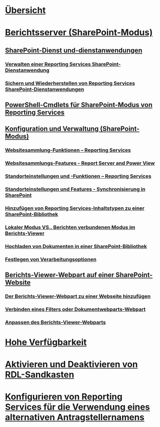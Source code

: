 # [Übersicht](reporting-services-report-server.md)  
# [Berichtsserver (SharePoint-Modus)](reporting-services-report-server-sharepoint-mode.md)  
## [SharePoint-Dienst und-dienstanwendungen](reporting-services-sharepoint-service-and-service-applications.md)  
### [Verwalten einer Reporting Services SharePoint-Dienstanwendung](manage-a-reporting-services-sharepoint-service-application.md)  
### [Sichern und Wiederherstellen von Reporting Services SharePoint-Dienstanwendungen](backup-and-restore-reporting-services-sharepoint-service-applications.md)  
## [PowerShell-Cmdlets für SharePoint-Modus von Reporting Services](powershell-cmdlets-for-reporting-services-sharepoint-mode.md)  
## [Konfiguration und Verwaltung (SharePoint-Modus)](configuration-and-administration-of-a-report-server.md)  
### [Websitesammlung-Funktionen – Reporting Services](site-collection-features-reporting-services.md)  
### [Websitesammlungs-Features - Report Server and Power View](site-collection-features-report-server-and-power-view.md)  
### [Standorteinstellungen und -Funktionen – Reporting Services](site-settings-and-features-reporting-services.md)  
### [Standorteinstellungen und Features - Synchronisierung in SharePoint](activate-the-report-server-file-sync-feature-in-sharepoint-ca.md)  
### [Hinzufügen von Reporting Services-Inhaltstypen zu einer SharePoint-Bibliothek](add-reporting-services-content-types-to-a-sharepoint-library.md)  
### [Lokaler Modus VS.. Berichten verbundenen Modus im Berichts-Viewer](local-mode-vs-connected-mode-reports-in-the-report-viewer.md)  
### [Hochladen von Dokumenten in einer SharePoint-Bibliothek](upload-documents-to-a-sharepoint-library-reporting-services-in-sharepoint-mode.md)  
### [Festlegen von Verarbeitungsoptionen](set-processing-options-reporting-services-in-sharepoint-integrated-mode.md)  
## [Berichts-Viewer-Webpart auf einer SharePoint-Website](report-viewer-web-part-on-a-sharepoint-site.md)  
### [Der Berichts-Viewer-Webpart zu einer Webseite hinzufügen](add-the-report-viewer-web-part-to-a-web-page.md)  
### [Verbinden eines Filters oder Dokumentwebparts-Webpart](connect-filter-or-documents-web-part-sharepoint-integrated-mode.md)  
### [Anpassen des Berichts-Viewer-Webparts](customize-the-report-viewer-web-part.md)  
# [Hohe Verfügbarkeit](high-availability-reporting-services.md)  
# [Aktivieren und Deaktivieren von RDL-Sandkasten](enable-and-disable-rdl-sandboxing.md)  
# [Konfigurieren von Reporting Services für die Verwendung eines alternativen Antragstellernamens](configure-reporting-services-to-use-a-subject-alternative-name.md)  
